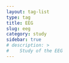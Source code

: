 ```yaml
---
layout: tag-list
type: tag
title: EEG
slug: eeg
category: study
sidebar: true
# description: >
#    Study of the EEG
---
```

